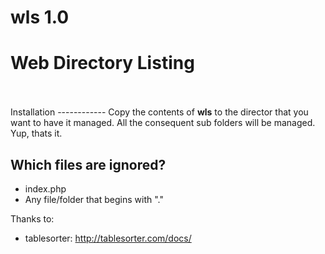 wls 1.0
=======
Web Directory Listing
=====================
<br>
<br>
Installation
------------
Copy the contents of <b>wls</b> to the director that you want to have it managed. All the consequent sub folders will be managed. Yup, thats it.
	  
Which files are ignored?
------------------------
- index.php
- Any file/folder that begins with "."


Thanks to:

- tablesorter: http://tablesorter.com/docs/